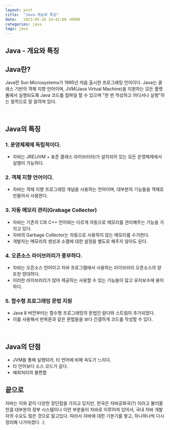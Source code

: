 ```yaml
---
layout: post
title:  "Java-개요와 특징"
date:   2023-05-26 14:42:00 +0900
categories: java
tags: java
---
```

## **Java - 개요와 특징** 

## Java란?

Java란 Sun Microsystems가 1995년 처음 출시한 프로그래밍 언어이다.
Java는 클래스 기반의 객체 지향 언어이며, JVM(Java Virtual Machine)을 지원하는 모든 플랫폼에서 실행되도록 Java 코드를 컴파일 할 수 있으며 "한 번 작성하고 어디서나 실행"하는 철학으로 잘 알려져 있다.

<br>

## Java의 특징

### 1. 운영체제에 독립적이다.
* 자바는 JRE(JVM + 표준 클래스 라이브러라)가 설치되어 있는 모든 운영체제에서 실행이 가능하다.

### 2. 객체 지향 언어이다.
* 자바는 객체 지향 프로그래밍 개념을 사용하는 언어이며, 대부분의 기능들을 객체로 만들어서 사용한다.

### 3. 자동 메모리 관리(Grabage Collector)
* 자바는 기존의 C와 C++ 언어와는 다르게 자동으로 메모리를 관리해주는 기능을 가지고 있다.
* 자바의 Garbage Collector는 자동으로 사용하지 않는 메모리를 수거한다.
* 개발자는 메모리의 생성과 소멸에 대한 설정을 별도로 해주지 않아도 된다. 
 
### 4. 오픈소스 라이브러리가 풍부하다.
* 자바는 오픈소스 언어이고 자바 프로그램에서 사용하는 라이브러리 오픈소스의 양 또한 방대하다.
* 이러한 라이브러리가 많아 제공하는 사용할 수 있는 기능들이 많고 유지보수에 용이하다.

### 5. 함수형 프로그래밍 문법 지원
* Java 8 버전부터는 함수형 프로그래밍의 문법인 람다와 스트림이 추가되었다.
* 이를 사용해서 반복문과 같은 문법들을 보다 간결하게 코드를 작성할 수 있다.

<br>

## Java의 단점
* JVM을 통해 실행되어, 타 언어에 비해 속도가 느리다.
* 타 언어보다 소스 코드가 길다.
* 예외처리의 불편함 



## 끝으로
자바는 이와 같이 다양한 장단점을 가지고 있지만, 한국은 자바공화국(?) 이라고 불리울 만큼 대부분의 정부 시스템이나 이런 부분들이 자바로 이루어져 있어서, 국내 자바 개발자의 수요도 많은 것으로 알고있다.
따라서 자바에 대한 기본기를 쌓고, 하나하나씩 다시 정리해 나가야겠다. :)